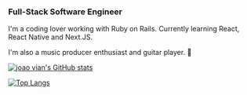 ### Full-Stack Software Engineer
I'm a coding lover working with Ruby on Rails.
Currently learning React, React Native and Next.JS.

I'm also a music producer enthusiast and guitar player. 🎸

[![joao vian's GitHub stats](http://github-readme-stats.vercel.app/api?username=joaovian06&count_private=true&show_icons=true&include_all_commits=true&theme=dracula&orgs=Caiena)](http://github.com/anuraghazra/github-readme-stats)

[![Top Langs](http://github-readme-stats.vercel.app/api/top-langs/?username=joaovian06&theme=dracula)](http://github.com/anuraghazra/github-readme-stats)
<!--
**joaovian06/joaovian06** is a ✨ _special_ ✨ repository because its `README.md` (this file) appears on your GitHub profile.

Here are some ideas to get you started:

- 🔭 I’m currently working on ...
- 🌱 I’m currently learning ...
- 👯 I’m looking to collaborate on ...
- 🤔 I’m looking for help with ...
- 💬 Ask me about ...
- 📫 How to reach me: ...
- 😄 Pronouns: ...
- ⚡ Fun fact: ...
-->
